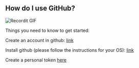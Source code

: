 ## How do I use GitHub?
![Recordit GIF](images/clone.gif)


Things you need to know to get started:

Create an account in github: [link](https://github.com/join) 

Install github (please follow the instructions for your OS): [link](https://github.com/git-guides/install-git)

Create a personal token [here](https://docs.github.com/en/github/authenticating-to-github/keeping-your-account-and-data-secure/creating-a-personal-access-token) 

